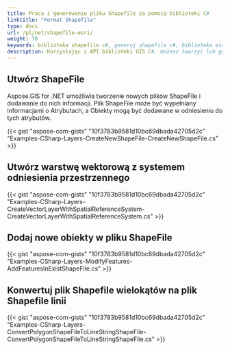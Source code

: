 ```yaml
---
title: Praca i generowanie pliku Shapefile za pomocą biblioteki C#
linktitle: "Format Shapefile"
type: docs
url: /pl/net/shapefile-esri/
weight: 70
keywords: biblioteka shapefile c#, generuj shapefile c#, biblioteka esri shapefile c#
description: Korzystając z API biblioteki GIS C#, możesz tworzyć lub generować nowe pliki Esri ShapeFile i dodawać do nich informacje. Możesz również dodawać nowe obiekty w pliku ShapeFile.
---
```


## **Utwórz ShapeFile**
Aspose.GIS for .NET umożliwia tworzenie nowych plików ShapeFile i dodawanie do nich informacji. Plik ShapeFile może być wypełniany informacjami o Atrybutach, a Obiekty mogą być dodawane w odniesieniu do tych atrybutów.

{{< gist "aspose-com-gists" "10f3783b9581d10bc69dbada42705d2c" "Examples-CSharp-Layers-CreateNewShapeFile-CreateNewShapeFile.cs" >}}
## **Utwórz warstwę wektorową z systemem odniesienia przestrzennego**
{{< gist "aspose-com-gists" "10f3783b9581d10bc69dbada42705d2c" "Examples-CSharp-Layers-CreateVectorLayerWithSpatialReferenceSystem-CreateVectorLayerWithSpatialReferenceSystem.cs" >}}
## **Dodaj nowe obiekty w pliku ShapeFile**
{{< gist "aspose-com-gists" "10f3783b9581d10bc69dbada42705d2c" "Examples-CSharp-Layers-ModifyFeatures-AddFeaturesInExistShapeFile.cs" >}}
## **Konwertuj plik Shapefile wielokątów na plik Shapefile linii**
{{< gist "aspose-com-gists" "10f3783b9581d10bc69dbada42705d2c" "Examples-CSharp-Layers-ConvertPolygonShapeFileToLineStringShapeFile-ConvertPolygonShapeFileToLineStringShapeFile.cs" >}}
